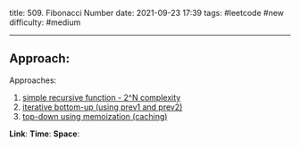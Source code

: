 title: 509. Fibonacci Number
date: 2021-09-23 17:39
tags: #leetcode #new
difficulty: #medium 

---
## Approach:
Approaches:
1. [simple recursive function - 2^N complexity](https://leetcode.com/submissions/detail/559938770/)
2. [iterative bottom-up (using prev1 and prev2)](https://leetcode.com/submissions/detail/559949236/)
3. [top-down using memoization (caching)](https://leetcode.com/submissions/detail/559954966/)

**Link**: 
**Time**:
**Space**: